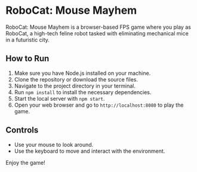 # RoboCat: Mouse Mayhem

RoboCat: Mouse Mayhem is a browser-based FPS game where you play as RoboCat, a high-tech feline robot tasked with eliminating mechanical mice in a futuristic city.

## How to Run

1. Make sure you have Node.js installed on your machine.
2. Clone the repository or download the source files.
3. Navigate to the project directory in your terminal.
4. Run `npm install` to install the necessary dependencies.
5. Start the local server with `npm start`.
6. Open your web browser and go to `http://localhost:8080` to play the game.

## Controls

- Use your mouse to look around.
- Use the keyboard to move and interact with the environment.

Enjoy the game!